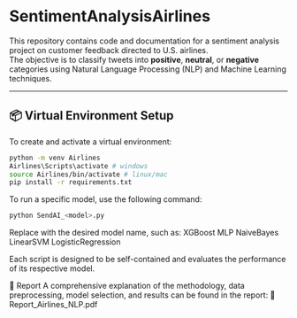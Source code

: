 # SentimentAnalysisAirlines

This repository contains code and documentation for a sentiment analysis project on customer feedback directed to U.S. airlines.  
The objective is to classify tweets into **positive**, **neutral**, or **negative** categories using Natural Language Processing (NLP) and Machine Learning techniques.

---

## 📦 Virtual Environment Setup

To create and activate a virtual environment:

```bash
python -m venv Airlines
Airlines\Scripts\activate # windows
source Airlines/bin/activate # linux/mac
pip install -r requirements.txt
```

 To run a specific model, use the following command:

```bash
python SendAI_<model>.py
```

Replace <model> with the desired model name, such as:
XGBoost
MLP
NaiveBayes
LinearSVM
LogisticRegression

Each script is designed to be self-contained and evaluates the performance of its respective model.

📄 Report
A comprehensive explanation of the methodology, data preprocessing, model selection, and results can be found in the report:
📘 Report_Airlines_NLP.pdf


